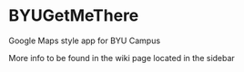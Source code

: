 BYUGetMeThere
=============

Google Maps style app for BYU Campus

More info to be found in the wiki page located in the sidebar
